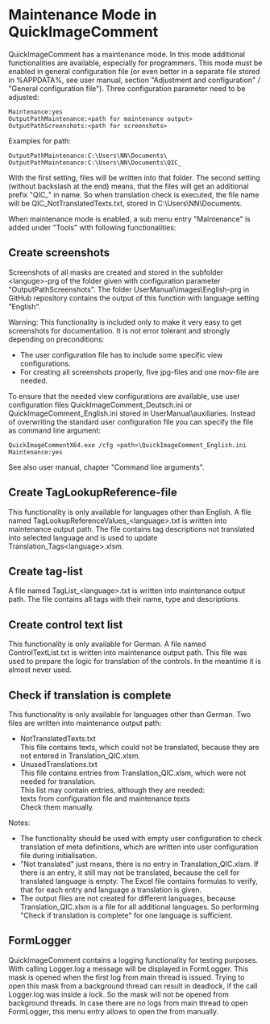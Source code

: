 Maintenance Mode in QuickImageComment
=====================================

QuickImageComment has a maintenance mode. In this mode additional functionalities are available, especially for programmers. This mode must be enabled in general configuration file (or even better in a separate file stored in %APPDATA%, see user manual, section "Adjustment and configuration" / "General configuration file"). Three configuration parameter need to be adjusted:

    Maintenance:yes
    OutputPathMaintenance:<path for maintenance output>
    OutputPathScreenshots:<path for screenshots>

Examples for path:

    OutputPathMaintenance:C:\Users\NN\Documents\
    OutputPathMaintenance:C:\Users\NN\Documents\QIC_

With the first setting, files will be written into that folder. The second setting (without backslash at the end) means, that the files will get an additional prefix "QIC_" in name. So when translation check is executed, the file name will be QIC_NotTranslatedTexts.txt, stored in C:\Users\NN\Documents.

When maintenance mode is enabled, a sub menu entry "Maintenance" is added under "Tools" with following functionalities:

## Create screenshots

Screenshots of all masks are created and stored in the subfolder \<languge\>-prg of the folder given with configuration parameter "OutputPathScreenshots". The folder UserManual\images\English-prg in GitHub repository contains the output of this function with language setting "English".

Warning: This functionality is included only to make it very easy to get screenshots for documentation. It is not error tolerant and strongly depending on preconditions:
* The user configuration file has to include some specific view configurations. 
* For creating all screenshots properly, five jpg-files and one mov-file are needed.

To ensure that the needed view configurations are available, use user configuration files QuickImageComment_Deutsch.ini or QuickImageComment_English.ini stored in UserManual\auxiliaries. Instead of overwriting the standard user configuration file you can specify the file as command line argument:

    QuickImageCommentX64.exe /cfg <path>\QuickImageComment_English.ini Maintenance:yes 

See also user manual, chapter "Command line arguments". 

## Create TagLookupReference-file

This functionality is only available for languages other than English. A file named TagLookupReferenceValues_\<language\>.txt is written into maintenance output path. The file contains tag descriptions not translated into selected language and is used to update Translation_Tags\<language\>.xlsm.

## Create tag-list

 A file named TagList_<language\>.txt is written into maintenance output path. The file contains all tags with their name, type and descriptions.

 ## Create control text list

This functionality is only available for German. A file named ControlTextList.txt is written into maintenance output path. This file was used to prepare the logic for translation of the controls. In the meantime it is almost never used.

## Check if translation is complete

This functionality is only available for languages other than German. Two files are written into maintenance output path:
* NotTranslatedTexts.txt  
This file contains texts, which could not be translated, because they are not entered in Translation_QIC.xlsm.
* UnusedTranslations.txt  
This file contains entries from Translation_QIC.xlsm, which were not needed for translation.  
This list may contain entries, although they are needed:  
texts from configuration file and maintenance texts  
Check them manually.

Notes: 
* The functionality should be used with empty user configuration to check translation of meta definitions, which are written into user configuration file during initialisation.
* "Not translated" just means, there is no entry in Translation_QIC.xlsm. If there is an entry, it still may not be translated, because the cell for translated language is empty. The Excel file contains formulas to verify, that for each entry and language a translation is given.
* The output files are not created for different languages, because Translation_QIC.xlsm is a file for all additional languages. So performing "Check if translation is complete" for one language is sufficient.

## FormLogger

QuickImageComment contains a logging functionality for testing purposes. With calling Logger.log a message will be displayed in FormLogger. This mask is opened when the first log from main thread is issued. Trying to open this mask from a background thread can result in deadlock, if the call Logger.log was inside a lock. So the mask will not be opened from background threads. In case there are no logs from main thread to open FormLogger, this menu entry allows to open the from manually.



